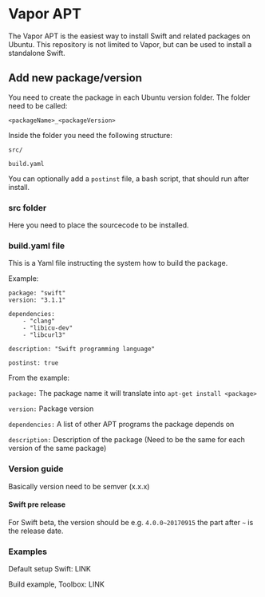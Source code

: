 # Vapor APT

The Vapor APT is the easiest way to install Swift and related packages on Ubuntu. This repository is not limited to Vapor, but can be used to install a standalone Swift.

## Add new package/version

You need to create the package in each Ubuntu version folder. The folder need to be called:

`<packageName>_<packageVersion>`

Inside the folder you need the following structure:

`src/`

`build.yaml`

You can optionally add a `postinst` file, a bash script, that should run after install.

### src folder

Here you need to place the sourcecode to be installed.

### build.yaml file

This is a Yaml file instructing the system how to build the package.

Example:

```
package: "swift"
version: "3.1.1"

dependencies:
    - "clang"
    - "libicu-dev"
    - "libcurl3"

description: "Swift programming language"

postinst: true
```

From the example:

`package:` The package name it will translate into `apt-get install <package>`

`version:` Package version

`dependencies:` A list of other APT programs the package depends on

`description:` Description of the package (Need to be the same for each version of the same package)

### Version guide

Basically version need to be semver (x.x.x)

#### Swift pre release

For Swift beta, the version should be e.g. `4.0.0~20170915` the part after `~` is the release date.

### Examples

Default setup Swift: LINK

Build example, Toolbox: LINK

